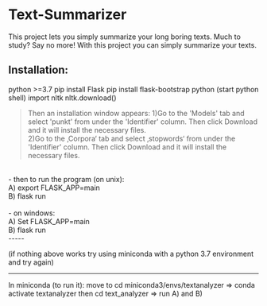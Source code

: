 # Text-Summarizer
This project lets you simply summarize your long boring texts. Much to study? Say no more! With this project you can simply summarize your texts.


## **Installation:**

python >=3.7
pip install Flask
pip install flask-bootstrap
python (start python shell)
import nltk
nltk.download()
>Then an installation window appears: 
1)Go to the 'Models' tab and select 'punkt' from under the 'Identifier' column. Then click Download and it will install the necessary files.<br>
2)Go to the ‚Corpora‘ tab and select ‚stopwords‘ from under the 'Identifier' column. Then click Download and it will install the necessary files.
<br>
- then to run the program (on unix):<br>
A) export FLASK_APP=main<br>
B) flask run<br>
<br>
- on windows:<br>
A) Set FLASK_APP=main<br>
B) flask run
<br>
-----

(if nothing above works try using miniconda with a python 3.7 environment and try again)

-----
In miniconda (to run it):
move to cd miniconda3/envs/textanalyzer  => conda activate textanalyzer
then cd text_analyzer => run A) and B)
